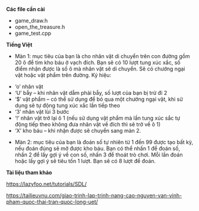 **Các file cần cài**

- game_draw.h
- open_the_treasure.h
- game_test.cpp
  
**Tiếng Việt**
- Màn 1: mục tiêu của bạn là cho nhân vật di chuyển trên con đường gồm 20 ô để tìm kho báu ở vạch đích. Bạn sẽ có 10 lượt tung xúc xắc, số điểm nhận được là số ô mà nhân vật sẽ di chuyển. Sẽ có chướng ngại vật hoặc vật phẩm trên đường. Ký hiệu:
+ ‘o’ nhân vật
+ ‘U’ bẫy – khi nhân vật dẫm phải bẫy, số lượt của bạn bị trừ đi 2
+ ‘$’ vật phẩm – có thể sử dụng để bỏ qua một chướng ngại vật, khi sử dụng sẽ tự động tung xúc xắc lần tiếp theo
+ ‘3’ nhân vật lùi 3 bước
+ ‘!’ nhân vật trở lại ô 1 (nếu sử dụng vật phẩm mà lần tung xúc sắc tự động tiếp theo không đưa nhân vật về đích thì sẽ trở về ô 1)
+ ‘X’ kho báu – khi nhận được sẽ chuyển sang màn 2.
- Màn 2: mục tiêu của bạn là đoán số tự nhiên từ 1 đến 99 được tạo bất kỳ, nếu đoán đúng sẽ mở được kho báu. Bạn có thể nhấn 1 để đoán số, nhấn 2 để lấy gợi ý về con số, nhấn 3 để thoát trò chơi. Mỗi lần đoán hoặc lấy gợi ý sẽ tiêu tốn 1 lượt. Bạn sẽ có 8 lượt để đoán.

**Tài liệu tham khảo**

https://lazyfoo.net/tutorials/SDL/

https://tailieuvnu.com/giao-trinh-lap-trinh-nang-cao-nguyen-van-vinh-pham-quoc-thai-tran-quoc-long-uet/
